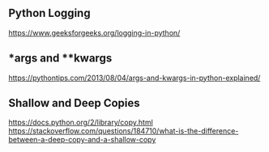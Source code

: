 ## Python Logging
https://www.geeksforgeeks.org/logging-in-python/


## \*args and **kwargs
https://pythontips.com/2013/08/04/args-and-kwargs-in-python-explained/


## Shallow and Deep Copies
https://docs.python.org/2/library/copy.html
https://stackoverflow.com/questions/184710/what-is-the-difference-between-a-deep-copy-and-a-shallow-copy
